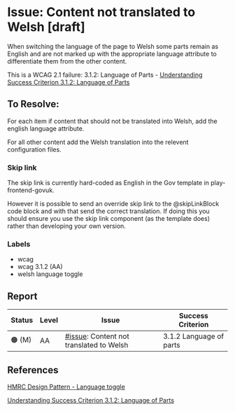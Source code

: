 # Issue: Content not translated to Welsh [draft]

When switching the language of the page to Welsh some parts remain as English and are not marked up with the appropriate language attribute to differentiate them from the other content.

This is a WCAG 2.1 failure: 3.1.2: Language of Parts - [Understanding Success Criterion 3.1.2: Language of Parts](https://www.w3.org/WAI/WCAG21/Understanding/language-of-parts.html)

## To Resolve:

For each item if content that should not be translated into Welsh, add the english language attribute.

For all other content add the Welsh translation into the relevent configuration files.

### Skip link

The skip link is currently hard-coded as English in the Gov template in play-frontend-govuk.

However it is possible to send an override skip link to the @skipLinkBlock code block and with that send the correct translation. If doing this you should ensure you use the skip link component (as the template does) rather than developing your own version.

### Labels

* wcag
* wcag 3.1.2 (AA)
* welsh language toggle

## Report

| Status | Level | Issue | Success Criterion |
| ------ | ----- | ----- | ----------------- |
| 🟠 (M) | AA    | [#issue](): Content not translated to Welsh | 3.1.2 Language of parts |

## References

[HMRC Design Pattern - Language toggle](https://design.tax.service.gov.uk/hmrc-design-patterns/welsh-language-toggle/)

[Understanding Success Criterion 3.1.2: Language of Parts](https://www.w3.org/WAI/WCAG21/Understanding/language-of-parts.html)
